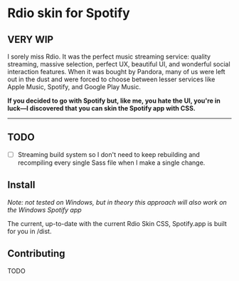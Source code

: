 # Rdio skin for Spotify
## VERY WIP

I sorely miss Rdio. It was the perfect music streaming service: quality streaming, massive selection, perfect UX, beautiful UI, and wonderful social interaction features. When it was bought by Pandora, many of us were left out in the dust and were forced to choose between lesser services like Apple Music, Spotify, and Google Play Music.

**If you decided to go with Spotify but, like me, you hate the UI, you're in luck—I discovered that you can skin the Spotify app with CSS.**

---

## TODO
- [ ] Streaming build system so I don't need to keep rebuilding and recompiling every single Sass file when I make a single change.

## Install

*Note: not tested on Windows, but in theory this approach will also work on the Windows Spotify app*

<!-- Spotify's Mac app uses a modular design where each page in the app is broken up into modules, or `Apps`. Each `App` is either a page or an element of a page (i.e. `about` is the app's about popover, `collection` is your collection page, `collection-album` is the albums tab of your collection, etc.). -->

The current, up-to-date with the current Rdio Skin CSS, Spotify.app is built for you in /dist.

## Contributing

TODO
